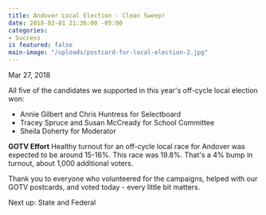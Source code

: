 ```yaml
---
title: Andover Local Election - Clean Sweep!
date: 2018-02-01 21:36:00 -05:00
categories:
- Success
is featured: false
main-image: "/uploads/postcard-for-local-election-2.jpg"
---
```


Mar 27, 2018

All five of the candidates we supported in this year's off-cycle local election won:
* Annie Gilbert and Chris Huntress for Selectboard
* Tracey Spruce and Susan McCready for School Committee
* Sheila Doherty for Moderator

**GOTV Effort**
Healthy turnout for an off-cycle local race for Andover was expected to be around 15-16%. This race was 19.8%. That's a 4% bump in turnout, about 1,000 additional voters.

Thank you to everyone who volunteered for the campaigns, helped with our GOTV postcards, and voted today - every little bit matters.

Next up: State and Federal